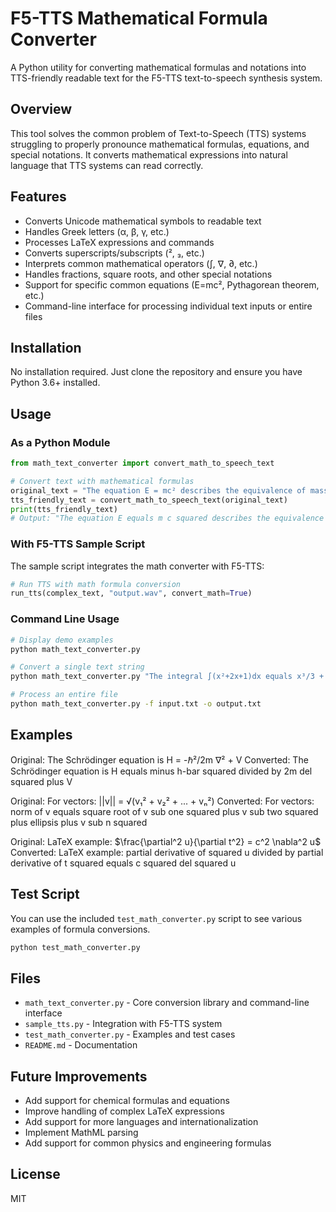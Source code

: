 # F5-TTS Mathematical Formula Converter

A Python utility for converting mathematical formulas and notations into TTS-friendly readable text for the F5-TTS text-to-speech synthesis system.

## Overview

This tool solves the common problem of Text-to-Speech (TTS) systems struggling to properly pronounce mathematical formulas, equations, and special notations. It converts mathematical expressions into natural language that TTS systems can read correctly.

## Features

- Converts Unicode mathematical symbols to readable text
- Handles Greek letters (α, β, γ, etc.)
- Processes LaTeX expressions and commands
- Converts superscripts/subscripts (², ₃, etc.)
- Interprets common mathematical operators (∫, ∇, ∂, etc.)
- Handles fractions, square roots, and other special notations
- Support for specific common equations (E=mc², Pythagorean theorem, etc.)
- Command-line interface for processing individual text inputs or entire files

## Installation

No installation required. Just clone the repository and ensure you have Python 3.6+ installed.

## Usage

### As a Python Module

```python
from math_text_converter import convert_math_to_speech_text

# Convert text with mathematical formulas
original_text = "The equation E = mc² describes the equivalence of mass and energy."
tts_friendly_text = convert_math_to_speech_text(original_text)
print(tts_friendly_text)
# Output: "The equation E equals m c squared describes the equivalence of mass and energy."
```

### With F5-TTS Sample Script

The sample script integrates the math converter with F5-TTS:

```python
# Run TTS with math formula conversion
run_tts(complex_text, "output.wav", convert_math=True)
```

### Command Line Usage

```bash
# Display demo examples
python math_text_converter.py

# Convert a single text string
python math_text_converter.py "The integral ∫(x²+2x+1)dx equals x³/3 + x² + x + C"

# Process an entire file
python math_text_converter.py -f input.txt -o output.txt
```

## Examples

Original: The Schrödinger equation is H = -ℏ²/2m ∇² + V
Converted: The Schrödinger equation is H equals minus h-bar squared divided by 2m del squared plus V

Original: For vectors: ||v|| = √(v₁² + v₂² + ... + vₙ²)
Converted: For vectors: norm of v equals square root of v sub one squared plus v sub two squared plus ellipsis plus v sub n squared

Original: LaTeX example: $\frac{\partial^2 u}{\partial t^2} = c^2 \nabla^2 u$
Converted: LaTeX example: partial derivative of squared u divided by partial derivative of t squared equals c squared del squared u

## Test Script

You can use the included `test_math_converter.py` script to see various examples of formula conversions.

```bash
python test_math_converter.py
```

## Files

- `math_text_converter.py` - Core conversion library and command-line interface
- `sample_tts.py` - Integration with F5-TTS system
- `test_math_converter.py` - Examples and test cases
- `README.md` - Documentation

## Future Improvements

- Add support for chemical formulas and equations
- Improve handling of complex LaTeX expressions
- Add support for more languages and internationalization
- Implement MathML parsing
- Add support for common physics and engineering formulas

## License

MIT
